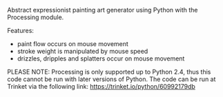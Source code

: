 Abstract expressionist painting art generator using Python with the Processing module.

Features:
- paint flow occurs on mouse movement
- stroke weight is manipulated by mouse speed
- drizzles, dripples and splatters occur on mouse movement

PLEASE NOTE: Processing is only supported up to Python 2.4, thus this code cannot be run with later versions of Python.
The code can be run at Trinket via the following link: https://trinket.io/python/60992179db